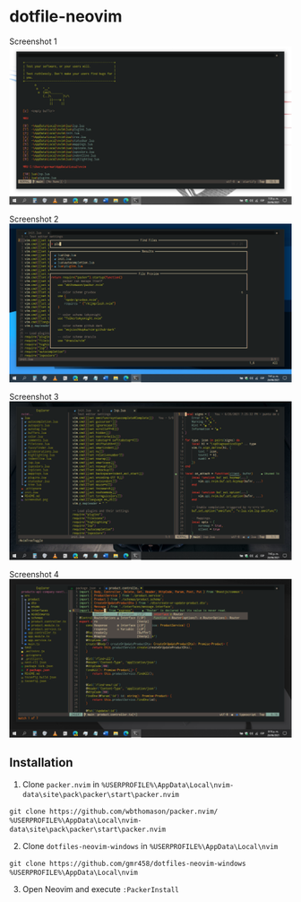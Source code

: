 # dotfile-neovim

Screenshot 1
![screenshot1](screenshot1.png)

Screenshot 2
![screenshot2](screenshot2.png)

Screenshot 3
![screenshot3](screenshot3.png)

Screenshot 4
![screenshot4](screenshot4.png)

## Installation

1. Clone `packer.nvim` in `%USERPROFILE%\AppData\Local\nvim-data\site\pack\packer\start\packer.nvim`
```shell
git clone https://github.com/wbthomason/packer.nvim/ %USERPROFILE%\AppData\Local\nvim-data\site\pack\packer\start\packer.nvim
```

2. Clone `dotfiles-neovim-windows` in `%USERPROFILE%\AppData\Local\nvim`
```shell
git clone https://github.com/gmr458/dotfiles-neovim-windows %USERPROFILE%\AppData\Local\nvim
```

3. Open Neovim and execute `:PackerInstall`
